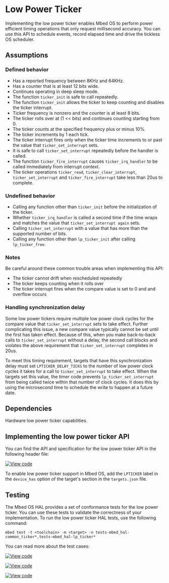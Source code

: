 # Low Power Ticker

Implementing the low power ticker enables Mbed OS to perform power efficient timing operations that only request millisecond accuracy. You can use this API to schedule events, record elapsed time and drive the tickless OS scheduler.

## Assumptions

### Defined behavior
- Has a reported frequency between 8KHz and 64KHz.
- Has a counter that is at least 12 bits wide.
- Continues operating in deep sleep mode.
- The function `ticker_init` is safe to call repeatedly.
- The function `ticker_init` allows the ticker to keep counting and disables the ticker interrupt.
- Ticker frequency is nonzero and the counter is at least 8 bits.
- The ticker rolls over at (1 << bits) and continues counting starting from 0.
- The ticker counts at the specified frequency plus or minus 10%.
- The ticker increments by 1 each tick.
- The ticker interrupt fires only when the ticker time increments to or past the value that `ticker_set_interrupt` sets.
- It is safe to call `ticker_set_interrupt` repeatedly before the handler is called.
- The function `ticker_fire_interrupt` causes `ticker_irq_handler` to be called immediately from interrupt context.
- The ticker operations `ticker_read`, `ticker_clear_interrupt`, `ticker_set_interrupt` and `ticker_fire_interrupt` take less than 20us to complete.

### Undefined behavior

- Calling any function other than `ticker_init` before the initialization of the ticker.
- Whether `ticker_irq_handler` is called a second time if the time wraps and matches the value that `ticker_set_interrupt again` sets.
- Calling `ticker_set_interrupt` with a value that has more than the supported number of bits.
- Calling any function other than `lp_ticker_init` after calling `lp_ticker_free`.

### Notes

Be careful around these common trouble areas when implementing this API:

- The ticker cannot drift when rescheduled repeatedly
- The ticker keeps counting when it rolls over
- The ticker interrupt fires when the compare value is set to 0 and and overflow occurs

### Handling synchronization delay

Some low power tickers require multiple low power clock cycles for the compare value that `ticker_set_interrupt` sets to take effect. Further complicating this issue, a new compare value typically cannot be set until the first has taken effect. Because of this, when you make back-to-back calls to `ticker_set_interrupt` without a delay, the second call blocks and violates the above requirement that `ticker_set_interrupt` completes in 20us.

To meet this timing requirement, targets that have this synchronization delay must set `LPTICKER_DELAY_TICKS` to the number of low power clock cycles it takes for a call to `ticker_set_interrupt` to take effect. When the targets set this value, the timer code prevents `lp_ticker_set_interrupt` from being called twice within that number of clock cycles. It does this by using the microsecond time to schedule the write to happen at a future date.

## Dependencies

Hardware low power ticker capabilities.

## Implementing the low power ticker API

You can find the API and specification for the low power ticker API in the following header file:

[![View code](https://www.mbed.com/embed/?type=library)](https://os.mbed.com/docs/mbed-os/v6.4/mbed-os-api-doxy/group__hal__lp__ticker.html)

To enable low power ticker support in Mbed OS, add the `LPTICKER` label in the `device_has` option of the target's section in the `targets.json` file.

## Testing

The Mbed OS HAL provides a set of conformance tests for the low power ticker. You can use these tests to validate the correctness of your implementation. To run the low power ticker HAL tests, use the following command:

```
mbed test -t <toolchain> -m <target> -n tests-mbed_hal-common_ticker*,tests-mbed_hal-lp_ticker*
```

You can read more about the test cases:

 [![View code](https://www.mbed.com/embed/?type=library)](https://os.mbed.com/docs/mbed-os/v6.4/mbed-os-api-doxy/group__hal__lp__ticker.html)

 [![View code](https://www.mbed.com/embed/?type=library)](https://os.mbed.com/docs/mbed-os/v6.4/mbed-os-api-doxy/group__hal__ticker__tests.html)

 [![View code](https://www.mbed.com/embed/?type=library)](https://os.mbed.com/docs/mbed-os/v6.4/mbed-os-api-doxy/group__hal__lp__ticker__tests.html)
